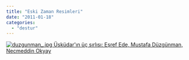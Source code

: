 ```yaml
---
title: "Eski Zaman Resimleri"
date: "2011-01-18"
categories: 
  - "destur"
---
```


 [![duzgunman_.jpg](/uploads/2011/01/duzgunman_.jpg) Üsküdar'ın üç sırlısı: Eşref Ede, Mustafa Düzgünman, Necmeddin Okyay](/uploads/2011/01/duzgunman_.jpg "duzgunman_.jpg")
